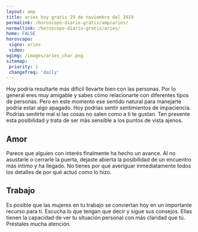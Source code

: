 ```yaml
---
layout: amp
title: aries hoy gratis 29 de noviembre del 2019 
permalink: /horoscopo-diario-gratis/amp/aries/
normallink: /horoscopo-diario-gratis/aries/
home: FALSE
horoscopo:
 signo: aries
 video:  
ogimg: /images/aries_char.png
sitemap:
 priority: 1
 changefreq: 'daily'
---
```



Hoy podría resultarte más difícil llevarte bien con las personas. Por lo general eres muy amigable y sabes cómo relacionarte con diferentes tipos de personas. Pero en este momento ese sentido natural para manejarte podría estar algo apagado. Hoy podrías sentir sentimientos de impaciencia. Podrías sentirte mal si las cosas no salen como a ti te gustan. Ten presente esta posibilidad y trata de ser más sensible a los puntos de vista ajenos.

## Amor

Parece que alguien con interés finalmente ha hecho un avance. Al no asustarle o cerrarle la puerta, dejaste abierta la posibilidad de un encuentro más íntimo y ha llegado. No tienes por qué averiguar inmediatamente todos los detalles de por qué actuó como lo hizo.

## Trabajo

Es posible que las mujeres en tu trabajo se conviertan hoy en un importante recurso para ti. Escucha lo que tengan que decir y sigue sus consejos. Ellas tienen la capacidad de ver tu situación personal con más claridad que tú. Préstales mucha atención.